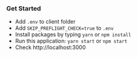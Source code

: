 ### Get Started

- Add `.env` to client folder
- Add `SKIP_PREFLIGHT_CHECK=true` to `.env`
- Install packages by typing `yarn` or `npm install`
- Run this application: `yarn start` or `npm start`
- Check http://localhost:3000
